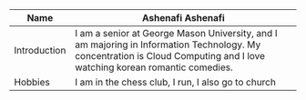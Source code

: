 | Name  | Ashenafi Ashenafi |
| ------------- | ------------- |
| Introduction  |  I am a senior at George Mason University, and I am majoring in Information Technology. My concentration is Cloud Computing and I love watching korean romantic comedies.  |
| Hobbies  | I am in the chess club, I run, I also go to church  |
